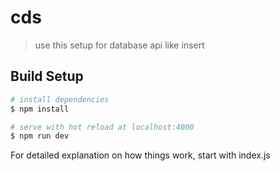 # cds

> use this setup for database api like insert

## Build Setup

``` bash
# install dependencies
$ npm install

# serve with hot reload at localhost:4000
$ npm run dev
```

For detailed explanation on how things work, start with index.js
